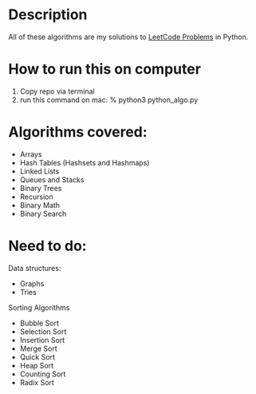 # Description
All of these algorithms are my solutions to [LeetCode Problems](https://leetcode.com/explore/) in Python.

# How to run this on computer
1. Copy repo via terminal
2. run this command on mac: % python3 python_algo.py

# Algorithms covered:
* Arrays
* Hash Tables (Hashsets and Hashmaps)
* Linked Lists
* Queues and Stacks
* Binary Trees
* Recursion
* Binary Math
* Binary Search

# Need to do:
Data structures:
* Graphs
* Tries

Sorting Algorithms
* Bubble Sort
* Selection Sort
* Insertion Sort
* Merge Sort
* Quick Sort
* Heap Sort
* Counting Sort
* Radix Sort
